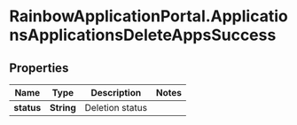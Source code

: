 # RainbowApplicationPortal.ApplicationsApplicationsDeleteAppsSuccess

## Properties

Name | Type | Description | Notes
------------ | ------------- | ------------- | -------------
**status** | **String** | Deletion status | 


